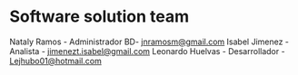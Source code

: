 # Software solution team

Nataly Ramos - Administrador BD- jnramosm@gmail.com
Isabel Jimenez - Analista - jimenezt.isabel@gmail.com
Leonardo Huelvas - Desarrollador - Lejhubo01@hotmail.com
